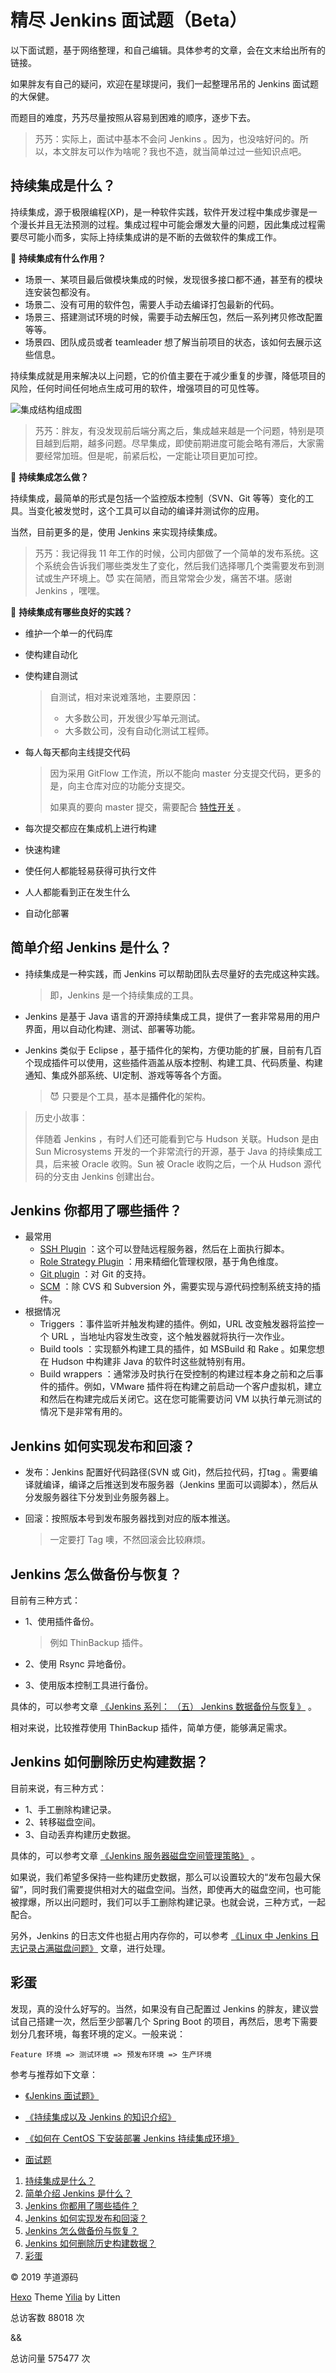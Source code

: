 # 精尽 Jenkins 面试题（Beta）



以下面试题，基于网络整理，和自己编辑。具体参考的文章，会在文末给出所有的链接。

如果胖友有自己的疑问，欢迎在星球提问，我们一起整理吊吊的 Jenkins 面试题的大保健。

而题目的难度，艿艿尽量按照从容易到困难的顺序，逐步下去。

> 艿艿：实际上，面试中基本不会问 Jenkins 。因为，也没啥好问的。所以，本文胖友可以作为啥呢？我也不造，就当简单过过一些知识点吧。

## 持续集成是什么？

持续集成，源于极限编程(XP)，是一种软件实践，软件开发过程中集成步骤是一个漫长并且无法预测的过程。集成过程中可能会爆发大量的问题，因此集成过程需要尽可能小而多，实际上持续集成讲的是不断的去做软件的集成工作。

🦅 **持续集成有什么作用？**

- 场景一、某项目最后做模块集成的时候，发现很多接口都不通，甚至有的模块连安装包都没有。
- 场景二、没有可用的软件包，需要人手动去编译打包最新的代码。
- 场景三、搭建测试环境的时候，需要手动去解压包，然后一系列拷贝修改配置等等。
- 场景四、团队成员或者 teamleader 想了解当前项目的状态，该如何去展示这些信息。

持续集成就是用来解决以上问题，它的价值主要在于减少重复的步骤，降低项目的风险，任何时间任何地点生成可用的软件，增强项目的可见性等。

![集成结构组成图](http://static.iocoder.cn/ed38bed0711e35a59a5f1cb605ea667a)

> 艿艿：胖友，有没发现前后端分离之后，集成越来越是一个问题，特别是项目越到后期，越多问题。尽早集成，即使前期进度可能会略有滞后，大家需要经常加班。但是呢，前紧后松，一定能让项目更加可控。

🦅 **持续集成怎么做？**

持续集成，最简单的形式是包括一个监控版本控制（SVN、Git 等等）变化的工具。当变化被发觉时，这个工具可以自动的编译并测试你的应用。

当然，目前更多的是，使用 Jenkins 来实现持续集成。

> 艿艿：我记得我 11 年工作的时候，公司内部做了一个简单的发布系统。这个系统会告诉我们哪些类发生了变化，然后我们选择哪几个类需要发布到测试或生产环境上。😈 实在简陋，而且常常会少发，痛苦不堪。感谢 Jenkins ，嘿嘿。

🦅 **持续集成有哪些良好的实践？**

- 维护一个单一的代码库

- 使构建自动化

- 使构建自测试

  > 自测试，相对来说难落地，主要原因：
  >
  > - 大多数公司，开发很少写单元测试。
  > - 大多数公司，没有自动化测试工程师。

- 每人每天都向主线提交代码

  > 因为采用 GitFlow 工作流，所以不能向 master 分支提交代码，更多的是，向主仓库对应的功能分支提交。
  >
  > 如果真的要向 master 提交，需要配合 [特性开关](https://www.jianshu.com/p/304697cdb440) 。

- 每次提交都应在集成机上进行构建

- 快速构建

- 使任何人都能轻易获得可执行文件

- 人人都能看到正在发生什么

- 自动化部署

## 简单介绍 Jenkins 是什么？

- 持续集成是一种实践，而 Jenkins 可以帮助团队去尽量好的去完成这种实践。

  > 即，Jenkins 是一个持续集成的工具。

- Jenkins 是基于 Java 语言的开源持续集成工具，提供了一套非常易用的用户界面，用以自动化构建、测试、部署等功能。

- Jenkins 类似于 Eclipse ，基于插件化的架构，方便功能的扩展，目前有几百个现成插件可以使用，这些插件涵盖从版本控制、构建工具、代码质量、构建通知、集成外部系统、UI定制、游戏等等各个方面。

  > 😈 只要是个工具，基本是**插件化**的架构。

> 历史小故事：
>
> 伴随着 Jenkins ，有时人们还可能看到它与 Hudson 关联。Hudson 是由 Sun Microsystems 开发的一个非常流行的开源，基于 Java 的持续集成工具，后来被 Oracle 收购。Sun 被 Oracle 收购之后，一个从 Hudson 源代码的分支由 Jenkins 创建出台。

## Jenkins 你都用了哪些插件？

- 最常用
  - [SSH Plugin](https://blog.csdn.net/taiyangdao/article/details/70163225) ：这个可以登陆远程服务器，然后在上面执行脚本。
  - [Role Strategy Plugin](https://blog.csdn.net/wanglei_storage/article/details/78339409) ：用来精细化管理权限，基于角色维度。
  - [Git plugin](https://wiki.jenkins.io/display/JENKINS/Git+Plugin) ：对 Git 的支持。
  - [SCM](https://blog.csdn.net/itfootball/article/details/45061093) ：除 CVS 和 Subversion 外，需要实现与源代码控制系统支持的插件。
- 根据情况
  - Triggers ：事件监听并触发构建的插件。例如，URL 改变触发器将监控一个 URL ，当地址内容发生改变，这个触发器就将执行一次作业。
  - Build tools ：实现额外构建工具的插件，如 MSBuild 和 Rake 。如果您想在 Hudson 中构建非 Java 的软件时这些就特别有用。
  - Build wrappers ：通常涉及时执行在受控制的构建过程本身之前和之后事件的插件。例如，VMware 插件将在构建之前启动一个客户虚拟机，建立和然后在构建完成后关闭它。这在您可能需要访问 VM 以执行单元测试的情况下是非常有用的。

## Jenkins 如何实现发布和回滚？

- 发布：Jenkins 配置好代码路径(SVN 或 Git)，然后拉代码，打tag 。需要编译就编译，编译之后推送到发布服务器（Jenkins 里面可以调脚本），然后从分发服务器往下分发到业务服务器上。

- 回滚：按照版本号到发布服务器找到对应的版本推送。

  > 一定要打 Tag 噢，不然回滚会比较麻烦。

## Jenkins 怎么做备份与恢复？

目前有三种方式：

- 1、使用插件备份。

  > 例如 ThinBackup 插件。

- 2、使用 Rsync 异地备份。

- 3、使用版本控制工具进行备份。

具体的，可以参考文章 [《Jenkins 系列： （五） Jenkins 数据备份与恢复》](https://blog.csdn.net/huaqiangli/article/details/79201831) 。

相对来说，比较推荐使用 ThinBackup 插件，简单方便，能够满足需求。

## Jenkins 如何删除历史构建数据？

目前来说，有三种方式：

- 1、手工删除构建记录。
- 2、转移磁盘空间。
- 3、自动丢弃构建历史数据。

具体的，可以参考文章 [《Jenkins 服务器磁盘空间管理策略》](https://blog.csdn.net/lantian08251/article/details/41380483) 。

如果说，我们希望多保持一些构建历史数据，那么可以设置较大的“发布包最大保留”，同时我们需要提供相对大的磁盘空间。当然，即使再大的磁盘空间，也可能被撑爆，所以出问题时，我们可以手工删除构建记录。也就会说，三种方式，一起配合。

另外，Jenkins 的日志文件也挺占用内存你的，可以参考 [《Linux 中 Jenkins 日志记录占满磁盘问题》](https://www.itbox.info/p/1490170/jenkins-log-auto-del-dev-vda1-use-max-depth-lsof) 文章，进行处理。

## 彩蛋

发现，真的没什么好写的。当然，如果没有自己配置过 Jenkins 的胖友，建议尝试自己搭建一次，然后至少部署几个 Spring Boot 的项目，再然后，思考下需要划分几套环境，每套环境的定义。一般来说：

```
Feature 环境 => 测试环境 => 预发布环境 => 生产环境
```

参考与推荐如下文章：

- [《Jenkins 面试题》](https://www.cnblogs.com/luoahong/articles/8313870.html)
- [《持续集成以及 Jenkins 的知识介绍》](https://www.cnblogs.com/tsbc/p/4882485.html)
- [《如何在 CentOS 下安装部署 Jenkins 持续集成环境》](https://idc.wanyunshuju.com/li/573.html)



- [面试题](javascript:void(0))







1. [持续集成是什么？](http://svip.iocoder.cn/Jenkins/Interview/#%E6%8C%81%E7%BB%AD%E9%9B%86%E6%88%90%E6%98%AF%E4%BB%80%E4%B9%88%EF%BC%9F)
2. [简单介绍 Jenkins 是什么？](http://svip.iocoder.cn/Jenkins/Interview/#%E7%AE%80%E5%8D%95%E4%BB%8B%E7%BB%8D-Jenkins-%E6%98%AF%E4%BB%80%E4%B9%88%EF%BC%9F)
3. [Jenkins 你都用了哪些插件？](http://svip.iocoder.cn/Jenkins/Interview/#Jenkins-%E4%BD%A0%E9%83%BD%E7%94%A8%E4%BA%86%E5%93%AA%E4%BA%9B%E6%8F%92%E4%BB%B6%EF%BC%9F)
4. [Jenkins 如何实现发布和回滚？](http://svip.iocoder.cn/Jenkins/Interview/#Jenkins-%E5%A6%82%E4%BD%95%E5%AE%9E%E7%8E%B0%E5%8F%91%E5%B8%83%E5%92%8C%E5%9B%9E%E6%BB%9A%EF%BC%9F)
5. [Jenkins 怎么做备份与恢复？](http://svip.iocoder.cn/Jenkins/Interview/#Jenkins-%E6%80%8E%E4%B9%88%E5%81%9A%E5%A4%87%E4%BB%BD%E4%B8%8E%E6%81%A2%E5%A4%8D%EF%BC%9F)
6. [Jenkins 如何删除历史构建数据？](http://svip.iocoder.cn/Jenkins/Interview/#Jenkins-%E5%A6%82%E4%BD%95%E5%88%A0%E9%99%A4%E5%8E%86%E5%8F%B2%E6%9E%84%E5%BB%BA%E6%95%B0%E6%8D%AE%EF%BC%9F)
7. [彩蛋](http://svip.iocoder.cn/Jenkins/Interview/#%E5%BD%A9%E8%9B%8B)

© 2019 芋道源码

[Hexo](http://hexo.io/) Theme [Yilia](https://github.com/litten/hexo-theme-yilia) by Litten

总访客数 88018 次

 

&&

 

总访问量 575477 次


  